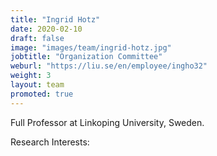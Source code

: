 ```yaml
---
title: "Ingrid Hotz"
date: 2020-02-10
draft: false
image: "images/team/ingrid-hotz.jpg"
jobtitle: "Organization Committee"
weburl: "https://liu.se/en/employee/ingho32"
weight: 3
layout: team
promoted: true
---
```


Full Professor at Linkoping University, Sweden.


Research Interests: 